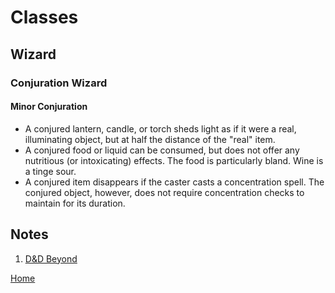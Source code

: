 Classes
======

## Wizard
### Conjuration Wizard
#### Minor Conjuration
  * A conjured lantern, candle, or torch sheds light as if it were a real, illuminating object, but at half the distance of the "real" item.
  * A conjured food or liquid can be consumed, but does not offer any nutritious (or intoxicating) effects. The food is particularly bland. Wine is a tinge sour.
  * A conjured item disappears if the caster casts a concentration spell. The conjured object, however, does not require concentration checks to maintain for its duration.

## Notes
 1. [D&D Beyond](https://www.dndbeyond.com/classes/wizard)

[Home](index.md)